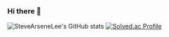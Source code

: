 ### Hi there 👋

<!--
**SteveArseneLee/SteveArseneLee** is a ✨ _special_ ✨ repository because its `README.md` (this file) appears on your GitHub profile.

Here are some ideas to get you started:

- 🔭 I’m currently working on ...
- 🌱 I’m currently learning ...
- 👯 I’m looking to collaborate on ...
- 🤔 I’m looking for help with ...
- 💬 Ask me about ...
- 📫 How to reach me: ...
- 😄 Pronouns: ...
- ⚡ Fun fact: ...
-->
![SteveArseneLee's GitHub stats](https://github-readme-stats.vercel.app/api?username=SteveArseneLee&show_icons=true&theme=radical)
[![Solved.ac Profile](http://mazassumnida.wtf/api/v2/generate_badge?boj=lclgood97)](https://solved.ac/lclgood97/)
